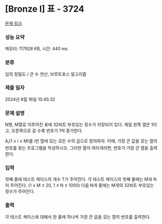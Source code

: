 # [Bronze I] 표 - 3724 

[문제 링크](https://www.acmicpc.net/problem/3724) 

### 성능 요약

메모리: 117928 KB, 시간: 440 ms

### 분류

임의 정밀도 / 큰 수 연산, 브루트포스 알고리즘

### 제출 일자

2024년 8월 16일 10:45:32

### 문제 설명

<p>N행, M열로 이루어진 표에 32비트 부호있는 정수가 저장되어 있다. 제일 왼쪽 열은 1이고, 오른쪽으로 갈 수록 번호가 1씩 증가한다.</p>

<p>A<sub>i</sub>(1 ≤ i ≤ M)를 i번 열에 있는 모든 수의 곱으로 정의하자. 이때, 가장 큰 값을 갖는 열의 번호를 찾는 프로그램을 작성하시오. 그러한 열이 여러개라면, 번호가 가장 큰 열을 출력한다.</p>

### 입력 

 <p>첫째 줄에 테스트 케이스의 개수 T가 주어진다. 각 테스트 케이스의 첫째 줄에는 M과 N이 주어진다. (1 ≤ M ≤ 20, 1 ≤ N ≤ 1000) 다음 N개 줄에는 M개의 32비트 부호있는 정수가 주어진다.</p>

### 출력 

 <p>각 테스트 케이스에 대해서 한 줄에 하나씩 가장 큰 곱을 갖는 열의 번호를 출력한다.</p>

